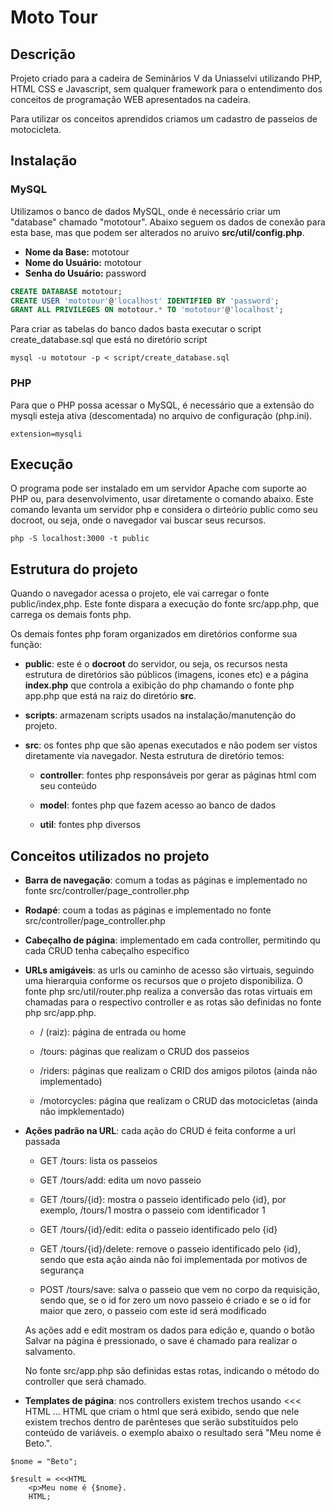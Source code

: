 # Moto Tour

## Descrição

Projeto criado para a cadeira de Seminãrios V da Uniasselvi utilizando PHP, HTML CSS e Javascript, sem qualquer framework para o entendimento dos conceitos de programação WEB apresentados na cadeira.

Para utilizar os conceitos aprendidos criamos um cadastro de passeios de motocicleta.

## Instalação

### MySQL

Utilizamos o banco de dados MySQL, onde é necessário criar um "database" chamado "mototour". Abaixo seguem os dados de conexão para esta base, mas que podem ser alterados no aruivo **src/util/config.php**.

* **Nome da Base:** mototour
* **Nome do Usuário:** mototour
* **Senha do Usuário:** password

```sql
CREATE DATABASE mototour;
CREATE USER 'mototour'@'localhost' IDENTIFIED BY 'password';
GRANT ALL PRIVILEGES ON mototour.* TO 'mototour'@'localhost';
```

Para criar as tabelas do banco dados basta executar o script create_database.sql que está no diretório script

```
mysql -u mototour -p < script/create_database.sql
``` 

### PHP

Para que o PHP possa acessar o MySQL, é necessário que a extensão do mysqli esteja ativa (descomentada) no arquivo de configuração (php.ini).

```
extension=mysqli
```

## Execução

O programa pode ser instalado em um servidor Apache com suporte ao PHP ou, para desenvolvimento, usar diretamente o comando abaixo. Este comando levanta um servidor php e considera o dirteório public como seu docroot, ou seja, onde o navegador vai buscar seus recursos.

```
php -S localhost:3000 -t public
```

## Estrutura do projeto

Quando o navegador acessa o projeto, ele vai carregar o fonte public/index,php. Este fonte dispara a execução do fonte src/app.php, que carrega os demais fonts php.

Os demais fontes php foram organizados em diretórios conforme sua função:

* **public**: este é o **docroot** do servidor, ou seja, os recursos nesta estrutura de diretórios são públicos (imagens, icones etc) e a página **index.php** que controla a exibição do php chamando o fonte php app.php que está na raiz do diretório **src**.

* **scripts**: armazenam scripts usados na instalação/manutenção do projeto.

* **src**: os fontes php que são apenas executados e não podem ser vistos diretamente via navegador. Nesta estrutura de diretório temos:

    * **controller**: fontes php responsáveis por gerar as páginas html com seu conteúdo

    * **model**: fontes php que fazem acesso ao banco de dados

    * **util**: fontes php diversos

## Conceitos utilizados no projeto

* **Barra de navegação**: comum a todas as páginas e implementado no fonte src/controller/page_controller.php

* **Rodapé**: coum a todas as páginas e implementado no fonte src/controller/page_controller.php

* **Cabeçalho de página**: implementado em cada controller, permitindo qu cada CRUD tenha cabeçalho específico

* **URLs amigáveis**: as urls ou caminho de acesso são virtuais, seguindo uma hierarquia conforme os recursos que o projeto disponibiliza. O fonte php src/util/router.php realiza a conversão das rotas virtuais em chamadas para o respectivo controller e as rotas são definidas no fonte php src/app.php.

    * / (raiz): página de entrada ou home

    * /tours: páginas que realizam o CRUD dos passeios

    * /riders: páginas que realizam o CRID dos amigos pilotos (ainda não implementado)

    * /motorcycles: página que realizam o CRUD das motocicletas (ainda não impklementado)

* **Ações padrão na URL**: cada ação do CRUD é feita conforme a url passada

    * GET /tours: lista os passeios

    * GET /tours/add: edita um novo passeio

    * GET /tours/{id}: mostra o passeio identificado pelo {id}, por exemplo, /tours/1 mostra o passeio com identificador 1

    * GET /tours/{id}/edit: edita o passeio identificado pelo {id}

    * GET /tours/{id}/delete: remove o passeio identificado pelo {id}, sendo que esta ação ainda não foi implementada por motivos de segurança

    * POST /tours/save: salva o passeio que vem no corpo da requisição, sendo que, se o id for zero um novo passeio é criado e se o id for maior que zero, o passeio com este id será modificado

    As ações add e edit mostram os dados para edição e, quando o botão Salvar na página é pressionado, o save é chamado para realizar o salvamento.

    No fonte src/app.php são definidas estas rotas, indicando o método do controller que será chamado.

* **Templates de página**: nos controllers existem trechos usando \<\<\< HTML ... HTML que criam o html que será exibido, sendo que nele existem trechos dentro de parênteses que serão substituídos pelo conteúdo de variáveis. o exemplo abaixo o resultado será "Meu nome é Beto.".

```
$nome = "Beto";

$result = <<<HTML
    <p>Meu nome é {$nome}.
    HTML;
```
